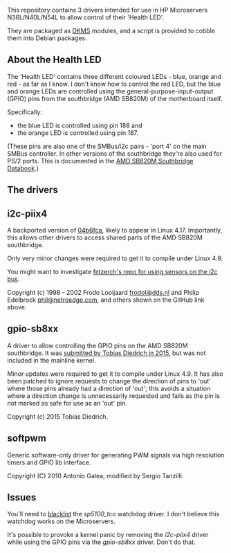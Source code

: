 This repository contains 3 drivers intended for use in HP Microservers N36L/N40L/N54L to allow control of their 'Health LED'.

They are packaged as [DKMS](https://en.wikipedia.org/wiki/Dynamic_Kernel_Module_Support) modules, and a script is provided to cobble them into Debian packages.

## About the Health LED
The 'Health LED' contains three different coloured LEDs - blue, orange and red - as far as I know.
I don't know how to control the red LED, but the blue and orange LEDs are 
controlled using the general-purpose-input-output (GPIO) pins from the southbridge (AMD SB820M) of the motherboard itself.

Specifically:
* the blue LED is controlled using pin 188 and 
* the orange LED is controlled using pin 187. 

(These pins are also one of the SMBus/i2c pairs - 'port 4' on the main SMBus controller. 
In other versions of the southbridge they're also used for PS/2 ports. This is documented in the [AMD SB820M Southbridge Databook](https://support.amd.com/TechDocs/47283.pdf).)

## The drivers

## i2c-piix4
A backported version of [04b6fca](https://github.com/torvalds/linux/commit/04b6fcaba346e1ce76321ba9b0fd549da4c37ac2), likely to appear in Linux 4.17. Importantly, this allows other drivers to access shared parts of the AMD SB820M southbridge.

Only very minor changes were required to get it to compile under Linux 4.9.

You might want to investigate [fetzerch's repo for using sensors on the i2c bus](https://github.com/fetzerch/hp-n54l-drivers).

Copyright (c) 1998 - 2002 Frodo Looijaard <frodol@dds.nl> and Philip Edelbrock <phil@netroedge.com>, and others shown on the GitHub link above.

## gpio-sb8xx
A driver to allow controlling the GPIO pins on the AMD SB820M southbridge. It was [submitted by Tobias Diedrich in 2015](https://patchwork.kernel.org/patch/6651771/), but was not included in the mainline kernel.

Minor updates were required to get it to compile under Linux 4.9. It has also been patched to ignore requests to change the direction of pins to 'out' where those pins already had a direction of 'out'; this avoids a situation where a direction change is unnecessarily requested and fails as the pin is not marked as safe for use as an 'out' pin.

Copyright (c) 2015 Tobias Diedrich.

## softpwm
Generic software-only driver for generating PWM signals via high resolution timers and GPIO lib interface.

Copyright (C) 2010 Antonio Galea, modified by Sergio Tanzilli.

## Issues
You'll need to [blacklist](https://wiki.debian.org/KernelModuleBlacklisting) the *sp5100_tco* watchdog driver. I don't believe this watchdog works on the Microservers.

It's possible to provoke a kernel panic by removing the *i2c-piix4* driver while using the GPIO pins via the *gpio-sb8xx* driver. Don't do that.
